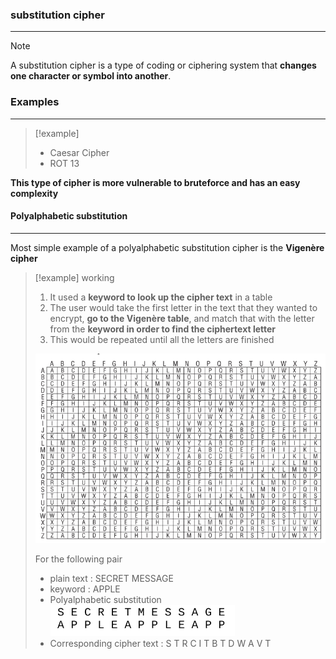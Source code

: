### substitution cipher
---
>[!note]
>A substitution cipher is a type of coding or ciphering system that **changes one character or symbol into another**.

### Examples
---
>[!example]
>- Caesar Cipher
>- ROT 13

**This type of cipher is more vulnerable to bruteforce and  has an easy complexity**

#### Polyalphabetic substitution 
---
Most simple example of a polyalphabetic substitution cipher is the **Vigenère cipher**

>[!example] working
>1. It used a **keyword to look up the cipher text** in a table
>2. The user would take the first letter in the text that they wanted to encrypt, **go to the Vigenère table**, and match that with the letter from the **keyword in order to find the ciphertext letter**
>3. This would be repeated until all the letters are finished 
>
>![Pasted image 20251003080211.png](../../images/Pasted%20image%2020251003080211.png)
>
>For the following pair 
>- plain text : SECRET MESSAGE
>- keyword : APPLE
>- Polyalphabetic substitution 
>![Pasted image 20251003080410.png](../../images/Pasted%20image%2020251003080410.png)
>- Corresponding cipher text  : S T R C I T B T D W A V T

